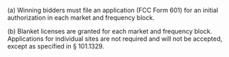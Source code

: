 (a) Winning bidders must file an application (FCC Form 601) for an initial authorization in each market and frequency block.

(b) Blanket licenses are granted for each market and frequency block. Applications for individual sites are not required and will not be accepted, except as specified in § 101.1329.

